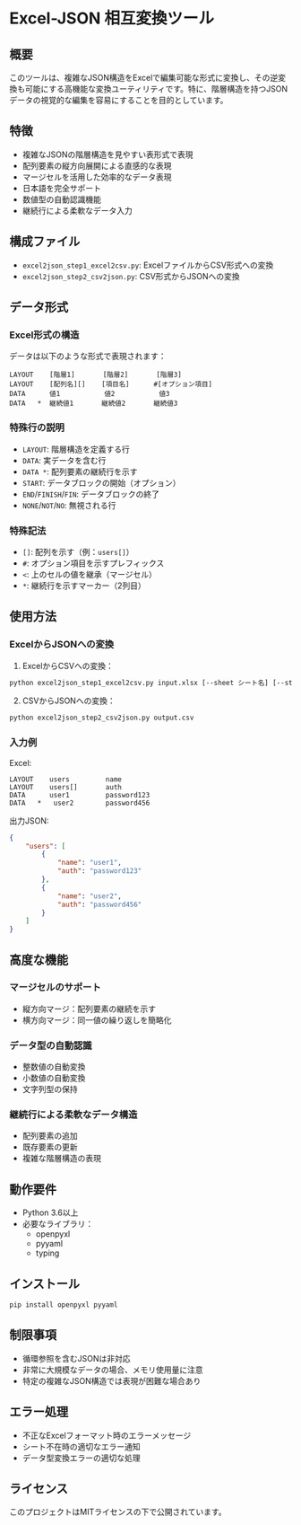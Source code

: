# Excel-JSON 相互変換ツール

## 概要
このツールは、複雑なJSON構造をExcelで編集可能な形式に変換し、その逆変換も可能にする高機能な変換ユーティリティです。特に、階層構造を持つJSONデータの視覚的な編集を容易にすることを目的としています。

## 特徴
- 複雑なJSONの階層構造を見やすい表形式で表現
- 配列要素の縦方向展開による直感的な表現
- マージセルを活用した効率的なデータ表現
- 日本語を完全サポート
- 数値型の自動認識機能
- 継続行による柔軟なデータ入力

## 構成ファイル
- `excel2json_step1_excel2csv.py`: ExcelファイルからCSV形式への変換
- `excel2json_step2_csv2json.py`: CSV形式からJSONへの変換

## データ形式

### Excel形式の構造
データは以下のような形式で表現されます：

```
LAYOUT    [階層1]       [階層2]       [階層3]
LAYOUT    [配列名][]    [項目名]      #[オプション項目]
DATA      値1           値2           値3
DATA   *  継続値1       継続値2       継続値3
```

### 特殊行の説明
- `LAYOUT`: 階層構造を定義する行
- `DATA`: 実データを含む行
- `DATA *`: 配列要素の継続行を示す
- `START`: データブロックの開始（オプション）
- `END`/`FINISH`/`FIN`: データブロックの終了
- `NONE`/`NOT`/`NO`: 無視される行

### 特殊記法
- `[]`: 配列を示す（例：`users[]`）
- `#`: オプション項目を示すプレフィックス
- `<`: 上のセルの値を継承（マージセル）
- `*`: 継続行を示すマーカー（2列目）

## 使用方法

### ExcelからJSONへの変換

1. ExcelからCSVへの変換：
```bash
python excel2json_step1_excel2csv.py input.xlsx [--sheet シート名] [--start 開始セル]
```

2. CSVからJSONへの変換：
```bash
python excel2json_step2_csv2json.py output.csv
```

### 入力例
Excel:
```
LAYOUT    users         name
LAYOUT    users[]       auth
DATA      user1         password123
DATA   *   user2        password456
```

出力JSON:
```json
{
    "users": [
        {
            "name": "user1",
            "auth": "password123"
        },
        {
            "name": "user2",
            "auth": "password456"
        }
    ]
}
```

## 高度な機能

### マージセルのサポート
- 縦方向マージ：配列要素の継続を示す
- 横方向マージ：同一値の繰り返しを簡略化

### データ型の自動認識
- 整数値の自動変換
- 小数値の自動変換
- 文字列型の保持

### 継続行による柔軟なデータ構造
- 配列要素の追加
- 既存要素の更新
- 複雑な階層構造の表現

## 動作要件
- Python 3.6以上
- 必要なライブラリ：
  - openpyxl
  - pyyaml
  - typing

## インストール
```bash
pip install openpyxl pyyaml
```

## 制限事項
- 循環参照を含むJSONは非対応
- 非常に大規模なデータの場合、メモリ使用量に注意
- 特定の複雑なJSON構造では表現が困難な場合あり

## エラー処理
- 不正なExcelフォーマット時のエラーメッセージ
- シート不在時の適切なエラー通知
- データ型変換エラーの適切な処理

## ライセンス
このプロジェクトはMITライセンスの下で公開されています。
